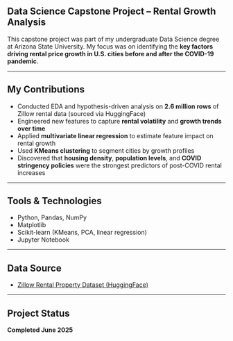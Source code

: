 
## Data Science Capstone Project – Rental Growth Analysis

This capstone project was part of my undergraduate Data Science degree at Arizona State University. My focus was on identifying the **key factors driving rental price growth in U.S. cities before and after the COVID-19 pandemic**.

---

## My Contributions
- Conducted EDA and hypothesis-driven analysis on **2.6 million rows** of Zillow rental data (sourced via HuggingFace)
- Engineered new features to capture **rental volatility** and **growth trends over time**
- Applied **multivariate linear regression** to estimate feature impact on rental growth
- Used **KMeans clustering** to segment cities by growth profiles
- Discovered that **housing density**, **population levels**, and **COVID stringency policies** were the strongest predictors of post-COVID rental increases

---

## Tools & Technologies
- Python, Pandas, NumPy
- Matplotlib
- Scikit-learn (KMeans, PCA, linear regression)
- Jupyter Notebook

---

## Data Source
- [Zillow Rental Property Dataset (HuggingFace)](https://huggingface.co/datasets/misikoff/zillow-viewer)

---

## Project Status
**Completed June 2025**

